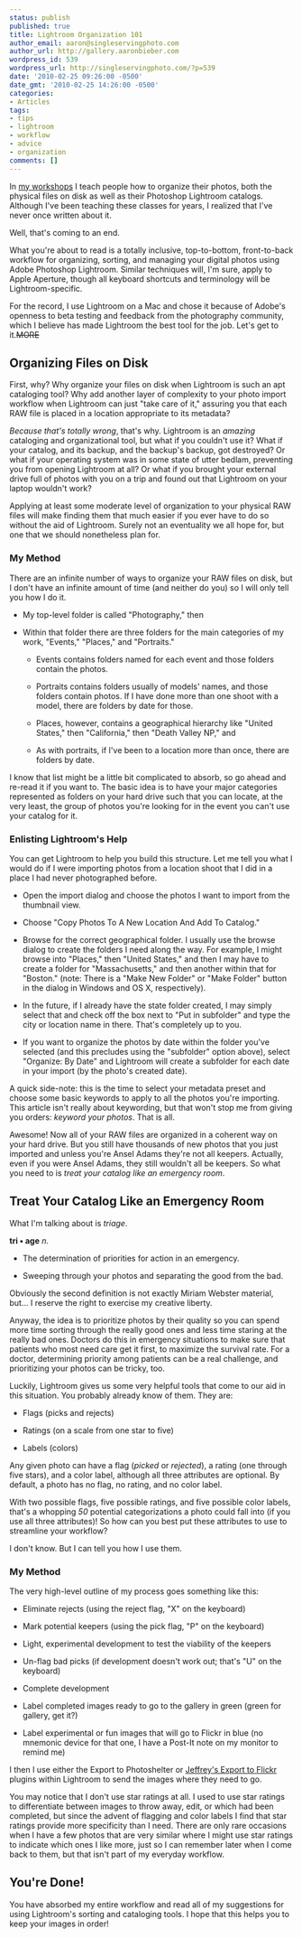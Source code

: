 ```yaml
---
status: publish
published: true
title: Lightroom Organization 101
author_email: aaron@singleservingphoto.com
author_url: http://gallery.aaronbieber.com
wordpress_id: 539
wordpress_url: http://singleservingphoto.com/?p=539
date: '2010-02-25 09:26:00 -0500'
date_gmt: '2010-02-25 14:26:00 -0500'
categories:
- Articles
tags:
- tips
- lightroom
- workflow
- advice
- organization
comments: []
---
```


In [my workshops](http://artphotoworkshops.com) I teach people how to organize
their photos, both the physical files on disk as well as their Photoshop
Lightroom catalogs. Although I've been teaching these classes for years, I
realized that I've never once written about it.

Well, that's coming to an end.

What you're about to read is a totally inclusive, top-to-bottom, front-to-back
workflow for organizing, sorting, and managing your digital photos using Adobe
Photoshop Lightroom. Similar techniques will, I'm sure, apply to Apple Aperture,
though all keyboard shortcuts and terminology will be Lightroom-specific.

For the record, I use Lightroom on a Mac and chose it because of Adobe's
openness to beta testing and feedback from the photography community, which I
believe has made Lightroom the best tool for the job. Let's get to it.~~MORE~~

## Organizing Files on Disk

First, why? Why organize your files on disk when Lightroom is such an apt
cataloging tool? Why add another layer of complexity to your photo import
workflow when Lightroom can just "take care of it," assuring you that each RAW
file is placed in a location appropriate to its metadata?

*Because that's totally wrong*, that's why. Lightroom is an _amazing_ cataloging
and organizational tool, but what if you couldn't use it? What if your catalog,
and its backup, and the backup's backup, got destroyed? Or what if your
operating system was in some state of utter bedlam, preventing you from opening
Lightroom at all? Or what if you brought your external drive full of photos with
you on a trip and found out that Lightroom on your laptop wouldn't work?

Applying at least some moderate level of organization to your physical RAW files
will make finding them that much easier if you ever have to do so without the
aid of Lightroom. Surely not an eventuality we all hope for, but one that we
should nonetheless plan for.

### My Method

There are an infinite number of ways to organize your RAW files on disk, but I
don't have an infinite amount of time (and neither do you) so I will only tell
you how I do it.

* My top-level folder is called "Photography," then

* Within that folder there are three folders for the main categories of my work,
  "Events," "Places," and "Portraits."

  * Events contains folders named for each event and those folders contain the
    photos.

  * Portraits contains folders usually of models' names, and those folders
    contain photos. If I have done more than one shoot with a model, there are
    folders by date for those.

  * Places, however, contains a geographical hierarchy like "United States,"
    then "California," then "Death Valley NP," and

  * As with portraits, if I've been to a location more than once, there are
    folders by date.

I know that list might be a little bit complicated to absorb, so go ahead and
re-read it if you want to. The basic idea is to have your major categories
represented as folders on your hard drive such that you can locate, at the very
least, the group of photos you're looking for in the event you can't use your
catalog for it.

### Enlisting Lightroom's Help

You can get Lightroom to help you build this structure. Let me tell you what I
would do if I were importing photos from a location shoot that I did in a place
I had never photographed before.

* Open the import dialog and choose the photos I want to import from the
  thumbnail view.

* Choose "Copy Photos To A New Location And Add To Catalog."

* Browse for the correct geographical folder. I usually use the browse dialog to
  create the folders I need along the way. For example, I might browse into
  "Places," then "United States," and then I may have to create a folder for
  "Massachusetts," and then another within that for "Boston." (note: There is a
  "Make New Folder" or "Make Folder" button in the dialog in Windows and OS X,
  respectively).

* In the future, if I already have the state folder created, I may simply select
  that and check off the box next to "Put in subfolder" and type the city or
  location name in there. That's completely up to you.

* If you want to organize the photos by date within the folder you've selected
  (and this precludes using the "subfolder" option above), select "Organize: By
  Date" and Lightroom will create a subfolder for each date in your import (by
  the photo's created date).

A quick side-note: this is the time to select your metadata preset and choose
some basic keywords to apply to all the photos you're importing.  This article
isn't really about keywording, but that won't stop me from giving you orders:
*keyword your photos*. That is all.

Awesome! Now all of your RAW files are organized in a coherent way on your hard
drive. But you still have thousands of new photos that you just imported and
unless you're Ansel Adams they're not all keepers.  Actually, even if you were
Ansel Adams, they still wouldn't all be keepers. So what you need to is _treat
your catalog like an emergency room_.

## Treat Your Catalog Like an Emergency Room

What I'm talking about is _triage_.

**tri • age** _n._

* The determination of priorities for action in an emergency.

* Sweeping through your photos and separating the good from the bad.

Obviously the second definition is not exactly Miriam Webster material, but... I
reserve the right to exercise my creative liberty.

Anyway, the idea is to prioritize photos by their quality so you can spend more
time sorting through the really good ones and less time staring at the really
bad ones. Doctors do this in emergency situations to make sure that patients who
most need care get it first, to maximize the survival rate. For a doctor,
determining priority among patients can be a real challenge, and prioritizing
your photos can be tricky, too.

Luckily, Lightroom gives us some very helpful tools that come to our aid in this
situation. You probably already know of them. They are:

* Flags (picks and rejects)

* Ratings (on a scale from one star to five)

* Labels (colors)

Any given photo can have a flag (_picked_ or _rejected_), a rating (one through
five stars), and a color label, although all three attributes are optional. By
default, a photo has no flag, no rating, and no color label.

With two possible flags, five possible ratings, and five possible color labels,
that's a whopping _50_ potential categorizations a photo could fall into (if you
use all three attributes)! So how can you best put these attributes to use to
streamline your workflow?

I don't know. But I can tell you how I use them.

### My Method

The very high-level outline of my process goes something like this:

* Eliminate rejects (using the reject flag, "X" on the keyboard)

* Mark potential keepers (using the pick flag, "P" on the keyboard) 

* Light, experimental development to test the viability of the keepers

* Un-flag bad picks (if development doesn't work out; that's "U" on the
  keyboard)

* Complete development 

* Label completed images ready to go to the gallery in green (green for gallery, get it?)

* Label experimental or fun images that will go to Flickr in blue (no mnemonic
  device for that one, I have a Post-It note on my monitor to remind me)

I then I use either the Export to Photoshelter
or [Jeffrey's Export to Flickr](http://regex.info/blog/lightroom-goodies/flickr)
plugins within Lightroom to send the images where they need to go.

You may notice that I don't use star ratings at all. I used to use star ratings
to differentiate between images to throw away, edit, or which had been
completed, but since the advent of flagging and color labels I find that star
ratings provide more specificity than I need. There are only rare occasions when
I have a few photos that are very similar where I might use star ratings to
indicate which ones I like more, just so I can remember later when I come back
to them, but that isn't part of my everyday workflow.

## You're Done!

You have absorbed my entire workflow and read all of my suggestions for using
Lightroom's sorting and cataloging tools. I hope that this helps you to keep
your images in order!
